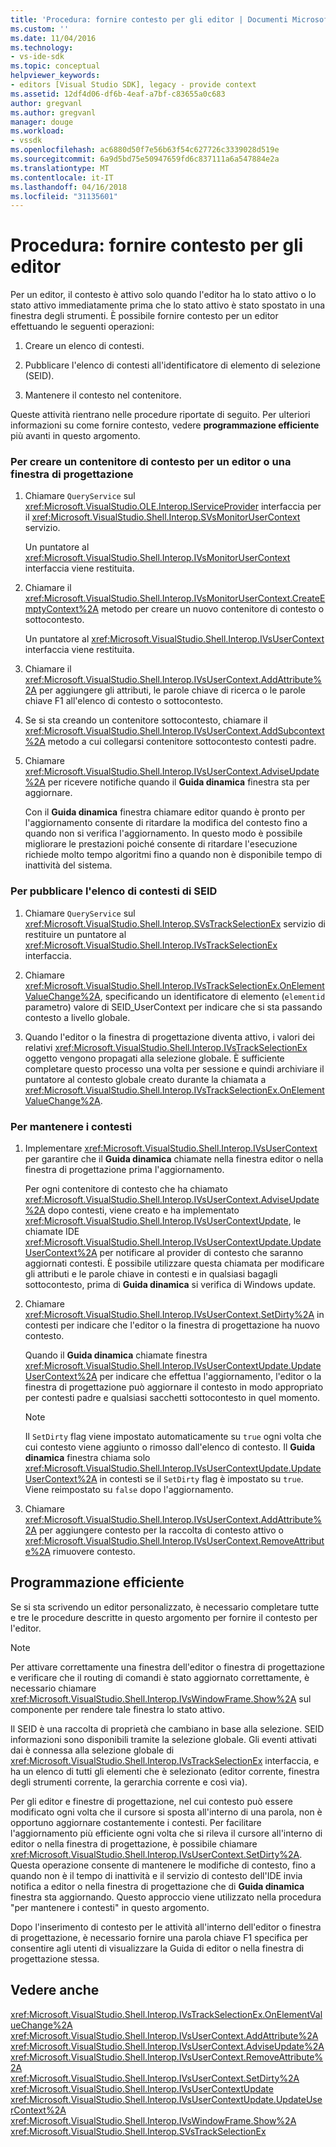 ```yaml
---
title: 'Procedura: fornire contesto per gli editor | Documenti Microsoft'
ms.custom: ''
ms.date: 11/04/2016
ms.technology:
- vs-ide-sdk
ms.topic: conceptual
helpviewer_keywords:
- editors [Visual Studio SDK], legacy - provide context
ms.assetid: 12df4d06-df6b-4eaf-a7bf-c83655a0c683
author: gregvanl
ms.author: gregvanl
manager: douge
ms.workload:
- vssdk
ms.openlocfilehash: ac6880d50f7e56b63f54c627726c3339028d519e
ms.sourcegitcommit: 6a9d5bd75e50947659fd6c837111a6a547884e2a
ms.translationtype: MT
ms.contentlocale: it-IT
ms.lasthandoff: 04/16/2018
ms.locfileid: "31135601"
---
```

# <a name="how-to-provide-context-for-editors"></a>Procedura: fornire contesto per gli editor
Per un editor, il contesto è attivo solo quando l'editor ha lo stato attivo o lo stato attivo immediatamente prima che lo stato attivo è stato spostato in una finestra degli strumenti. È possibile fornire contesto per un editor effettuando le seguenti operazioni:  
  
1.  Creare un elenco di contesti.  
  
2.  Pubblicare l'elenco di contesti all'identificatore di elemento di selezione (SEID).  
  
3.  Mantenere il contesto nel contenitore.  
  
 Queste attività rientrano nelle procedure riportate di seguito. Per ulteriori informazioni su come fornire contesto, vedere **programmazione efficiente** più avanti in questo argomento.  
  
### <a name="to-create-a-context-bag-for-an-editor-or-a-designer"></a>Per creare un contenitore di contesto per un editor o una finestra di progettazione  
  
1.  Chiamare `QueryService` sul <xref:Microsoft.VisualStudio.OLE.Interop.IServiceProvider> interfaccia per il <xref:Microsoft.VisualStudio.Shell.Interop.SVsMonitorUserContext> servizio.  
  
     Un puntatore al <xref:Microsoft.VisualStudio.Shell.Interop.IVsMonitorUserContext> interfaccia viene restituita.  
  
2.  Chiamare il <xref:Microsoft.VisualStudio.Shell.Interop.IVsMonitorUserContext.CreateEmptyContext%2A> metodo per creare un nuovo contenitore di contesto o sottocontesto.  
  
     Un puntatore al <xref:Microsoft.VisualStudio.Shell.Interop.IVsUserContext> interfaccia viene restituita.  
  
3.  Chiamare il <xref:Microsoft.VisualStudio.Shell.Interop.IVsUserContext.AddAttribute%2A> per aggiungere gli attributi, le parole chiave di ricerca o le parole chiave F1 all'elenco di contesto o sottocontesto.  
  
4.  Se si sta creando un contenitore sottocontesto, chiamare il <xref:Microsoft.VisualStudio.Shell.Interop.IVsUserContext.AddSubcontext%2A> metodo a cui collegarsi contenitore sottocontesto contesti padre.  
  
5.  Chiamare <xref:Microsoft.VisualStudio.Shell.Interop.IVsUserContext.AdviseUpdate%2A> per ricevere notifiche quando il **Guida dinamica** finestra sta per aggiornare.  
  
     Con il **Guida dinamica** finestra chiamare editor quando è pronto per l'aggiornamento consente di ritardare la modifica del contesto fino a quando non si verifica l'aggiornamento. In questo modo è possibile migliorare le prestazioni poiché consente di ritardare l'esecuzione richiede molto tempo algoritmi fino a quando non è disponibile tempo di inattività del sistema.  
  
### <a name="to-publish-the-context-bag-to-the-seid"></a>Per pubblicare l'elenco di contesti di SEID  
  
1.  Chiamare `QueryService` sul <xref:Microsoft.VisualStudio.Shell.Interop.SVsTrackSelectionEx> servizio di restituire un puntatore al <xref:Microsoft.VisualStudio.Shell.Interop.IVsTrackSelectionEx> interfaccia.  
  
2.  Chiamare <xref:Microsoft.VisualStudio.Shell.Interop.IVsTrackSelectionEx.OnElementValueChange%2A>, specificando un identificatore di elemento (`elementid` parametro) valore di SEID_UserContext per indicare che si sta passando contesto a livello globale.  
  
3.  Quando l'editor o la finestra di progettazione diventa attivo, i valori dei relativi <xref:Microsoft.VisualStudio.Shell.Interop.IVsTrackSelectionEx> oggetto vengono propagati alla selezione globale. È sufficiente completare questo processo una volta per sessione e quindi archiviare il puntatore al contesto globale creato durante la chiamata a <xref:Microsoft.VisualStudio.Shell.Interop.IVsTrackSelectionEx.OnElementValueChange%2A>.  
  
### <a name="to-maintain-the-context-bag"></a>Per mantenere i contesti  
  
1.  Implementare <xref:Microsoft.VisualStudio.Shell.Interop.IVsUserContext> per garantire che il **Guida dinamica** chiamate nella finestra editor o nella finestra di progettazione prima l'aggiornamento.  
  
     Per ogni contenitore di contesto che ha chiamato <xref:Microsoft.VisualStudio.Shell.Interop.IVsUserContext.AdviseUpdate%2A> dopo contesti, viene creato e ha implementato <xref:Microsoft.VisualStudio.Shell.Interop.IVsUserContextUpdate>, le chiamate IDE <xref:Microsoft.VisualStudio.Shell.Interop.IVsUserContextUpdate.UpdateUserContext%2A> per notificare al provider di contesto che saranno aggiornati contesti. È possibile utilizzare questa chiamata per modificare gli attributi e le parole chiave in contesti e in qualsiasi bagagli sottocontesto, prima di **Guida dinamica** si verifica di Windows update.  
  
2.  Chiamare <xref:Microsoft.VisualStudio.Shell.Interop.IVsUserContext.SetDirty%2A> in contesti per indicare che l'editor o la finestra di progettazione ha nuovo contesto.  
  
     Quando il **Guida dinamica** chiamate finestra <xref:Microsoft.VisualStudio.Shell.Interop.IVsUserContextUpdate.UpdateUserContext%2A> per indicare che effettua l'aggiornamento, l'editor o la finestra di progettazione può aggiornare il contesto in modo appropriato per contesti padre e qualsiasi sacchetti sottocontesto in quel momento.  
  
    > [!NOTE]
    >  Il `SetDirty` flag viene impostato automaticamente su `true` ogni volta che cui contesto viene aggiunto o rimosso dall'elenco di contesto. Il **Guida dinamica** finestra chiama solo <xref:Microsoft.VisualStudio.Shell.Interop.IVsUserContextUpdate.UpdateUserContext%2A> in contesti se il `SetDirty` flag è impostato su `true`. Viene reimpostato su `false` dopo l'aggiornamento.  
  
3.  Chiamare <xref:Microsoft.VisualStudio.Shell.Interop.IVsUserContext.AddAttribute%2A> per aggiungere contesto per la raccolta di contesto attivo o <xref:Microsoft.VisualStudio.Shell.Interop.IVsUserContext.RemoveAttribute%2A> rimuovere contesto.  
  
## <a name="robust-programming"></a>Programmazione efficiente  
 Se si sta scrivendo un editor personalizzato, è necessario completare tutte e tre le procedure descritte in questo argomento per fornire il contesto per l'editor.  
  
> [!NOTE]
>  Per attivare correttamente una finestra dell'editor o finestra di progettazione e verificare che il routing di comandi è stato aggiornato correttamente, è necessario chiamare <xref:Microsoft.VisualStudio.Shell.Interop.IVsWindowFrame.Show%2A> sul componente per rendere tale finestra lo stato attivo.  
  
 Il SEID è una raccolta di proprietà che cambiano in base alla selezione. SEID informazioni sono disponibili tramite la selezione globale. Gli eventi attivati dai è connessa alla selezione globale di <xref:Microsoft.VisualStudio.Shell.Interop.IVsTrackSelectionEx> interfaccia, e ha un elenco di tutti gli elementi che è selezionato (editor corrente, finestra degli strumenti corrente, la gerarchia corrente e così via).  
  
 Per gli editor e finestre di progettazione, nel cui contesto può essere modificato ogni volta che il cursore si sposta all'interno di una parola, non è opportuno aggiornare costantemente i contesti. Per facilitare l'aggiornamento più efficiente ogni volta che si rileva il cursore all'interno di editor o nella finestra di progettazione, è possibile chiamare <xref:Microsoft.VisualStudio.Shell.Interop.IVsUserContext.SetDirty%2A>. Questa operazione consente di mantenere le modifiche di contesto, fino a quando non è il tempo di inattività e il servizio di contesto dell'IDE invia notifica a editor o nella finestra di progettazione che di **Guida dinamica** finestra sta aggiornando. Questo approccio viene utilizzato nella procedura "per mantenere i contesti" in questo argomento.  
  
 Dopo l'inserimento di contesto per le attività all'interno dell'editor o finestra di progettazione, è necessario fornire una parola chiave F1 specifica per consentire agli utenti di visualizzare la Guida di editor o nella finestra di progettazione stessa.  
  
## <a name="see-also"></a>Vedere anche  
 <xref:Microsoft.VisualStudio.Shell.Interop.IVsTrackSelectionEx.OnElementValueChange%2A>   
 <xref:Microsoft.VisualStudio.Shell.Interop.IVsUserContext.AddAttribute%2A>   
 <xref:Microsoft.VisualStudio.Shell.Interop.IVsUserContext.AdviseUpdate%2A>   
 <xref:Microsoft.VisualStudio.Shell.Interop.IVsUserContext.RemoveAttribute%2A>   
 <xref:Microsoft.VisualStudio.Shell.Interop.IVsUserContext.SetDirty%2A>   
 <xref:Microsoft.VisualStudio.Shell.Interop.IVsUserContextUpdate>   
 <xref:Microsoft.VisualStudio.Shell.Interop.IVsUserContextUpdate.UpdateUserContext%2A>   
 <xref:Microsoft.VisualStudio.Shell.Interop.IVsWindowFrame.Show%2A>   
 <xref:Microsoft.VisualStudio.Shell.Interop.SVsTrackSelectionEx>